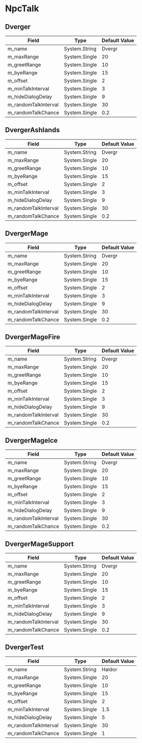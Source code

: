 # NpcTalk

## Dverger

|Field|Type|Default Value|
|-----|----|-------------|
|m_name|System.String|Dvergr|
|m_maxRange|System.Single|20|
|m_greetRange|System.Single|10|
|m_byeRange|System.Single|15|
|m_offset|System.Single|2|
|m_minTalkInterval|System.Single|3|
|m_hideDialogDelay|System.Single|9|
|m_randomTalkInterval|System.Single|30|
|m_randomTalkChance|System.Single|0.2|

## DvergerAshlands

|Field|Type|Default Value|
|-----|----|-------------|
|m_name|System.String|Dvergr|
|m_maxRange|System.Single|20|
|m_greetRange|System.Single|10|
|m_byeRange|System.Single|15|
|m_offset|System.Single|2|
|m_minTalkInterval|System.Single|3|
|m_hideDialogDelay|System.Single|9|
|m_randomTalkInterval|System.Single|30|
|m_randomTalkChance|System.Single|0.2|

## DvergerMage

|Field|Type|Default Value|
|-----|----|-------------|
|m_name|System.String|Dvergr|
|m_maxRange|System.Single|20|
|m_greetRange|System.Single|10|
|m_byeRange|System.Single|15|
|m_offset|System.Single|2|
|m_minTalkInterval|System.Single|3|
|m_hideDialogDelay|System.Single|9|
|m_randomTalkInterval|System.Single|30|
|m_randomTalkChance|System.Single|0.2|

## DvergerMageFire

|Field|Type|Default Value|
|-----|----|-------------|
|m_name|System.String|Dvergr|
|m_maxRange|System.Single|20|
|m_greetRange|System.Single|10|
|m_byeRange|System.Single|15|
|m_offset|System.Single|2|
|m_minTalkInterval|System.Single|3|
|m_hideDialogDelay|System.Single|9|
|m_randomTalkInterval|System.Single|30|
|m_randomTalkChance|System.Single|0.2|

## DvergerMageIce

|Field|Type|Default Value|
|-----|----|-------------|
|m_name|System.String|Dvergr|
|m_maxRange|System.Single|20|
|m_greetRange|System.Single|10|
|m_byeRange|System.Single|15|
|m_offset|System.Single|2|
|m_minTalkInterval|System.Single|3|
|m_hideDialogDelay|System.Single|9|
|m_randomTalkInterval|System.Single|30|
|m_randomTalkChance|System.Single|0.2|

## DvergerMageSupport

|Field|Type|Default Value|
|-----|----|-------------|
|m_name|System.String|Dvergr|
|m_maxRange|System.Single|20|
|m_greetRange|System.Single|10|
|m_byeRange|System.Single|15|
|m_offset|System.Single|2|
|m_minTalkInterval|System.Single|3|
|m_hideDialogDelay|System.Single|9|
|m_randomTalkInterval|System.Single|30|
|m_randomTalkChance|System.Single|0.2|

## DvergerTest

|Field|Type|Default Value|
|-----|----|-------------|
|m_name|System.String|Haldor|
|m_maxRange|System.Single|20|
|m_greetRange|System.Single|10|
|m_byeRange|System.Single|15|
|m_offset|System.Single|2|
|m_minTalkInterval|System.Single|1.5|
|m_hideDialogDelay|System.Single|5|
|m_randomTalkInterval|System.Single|30|
|m_randomTalkChance|System.Single|1|

